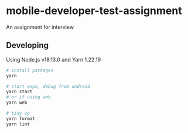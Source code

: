 # mobile-developer-test-assignment

An assignment for interview

## Developing

Using Node.js v18.13.0 and Yarn 1.22.19

```bash
# install packages
yarn

# start expo, debug from android
yarn start
# or if using web
yarn web

# tidy up
yarn format
yarn lint
```
